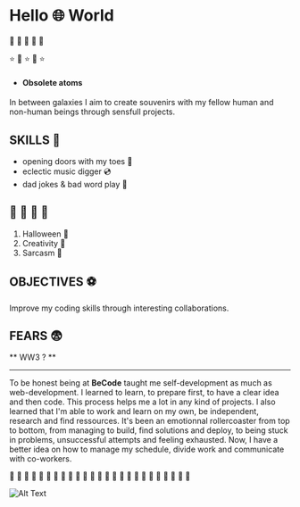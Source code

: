 
# Hello 🌐  World


🍬 🧠 🌈 🧠 🍬

⭐ 🌟 ⭐ 🌟 ⭐

* #### Obsolete atoms
In between galaxies I aim to create souvenirs with my fellow human and non-human beings through sensfull projects. 
  
## SKILLS 👑

* opening doors with my toes 🦶
* eclectic music digger 💿
* dad jokes & bad word play 🥇

## 💜 💜 💜 💜
1. Halloween 👻
2. Creativity 🍭
3. Sarcasm 🖤

## OBJECTIVES ⚽
Improve my coding skills through interesting collaborations. 

## FEARS 😨
** WW3 ? **

____________________________________


To be honest being at **BeCode** taught me self-development as much as web-development.  I learned to learn, to prepare first, to have a clear idea and then code. This process helps me a lot in any kind of projects.
I also learned that I'm able to work and learn on my own, be independent, research and find ressources.
It's been an emotionnal rollercoaster from top to bottom, from managing to build, find solutions and deploy, to being stuck in problems, unsuccessful attempts and feeling exhausted. Now, I have a better idea on how to manage my schedule, divide work and communicate with co-workers.


💜 💜 💜 💜 💜 💜 💜 💜 💜 💜 💜 💜 💜 💜 💜 💜 💜 💜 💜 💜 💜 💜 💜 💜 💜






![Alt Text](https://media.giphy.com/media/ZmuUzqOIEojjnd4tN8/giphy.gif)


